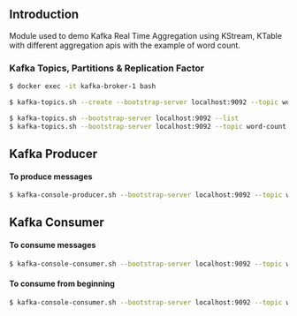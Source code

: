 ## Introduction
Module used to demo Kafka Real Time Aggregation using KStream, KTable with different aggregation apis with the example of word count.

### Kafka Topics, Partitions & Replication Factor

```bash
$ docker exec -it kafka-broker-1 bash

$ kafka-topics.sh --create --bootstrap-server localhost:9092 --topic word-count --partitions 5 --replication-factor 3 --config segment.bytes=1000000

$ kafka-topics.sh --bootstrap-server localhost:9092 --list
$ kafka-topics.sh --bootstrap-server localhost:9092 --topic word-count --describe
```

## Kafka Producer

#### To produce messages
```bash
$ kafka-console-producer.sh --bootstrap-server localhost:9092 --topic word-count
```

## Kafka Consumer

#### To consume messages
```bash
$ kafka-console-consumer.sh --bootstrap-server localhost:9092 --topic word-count
```

#### To consume from beginning
```bash
$ kafka-console-consumer.sh --bootstrap-server localhost:9092 --topic word-count --from-beginning
```